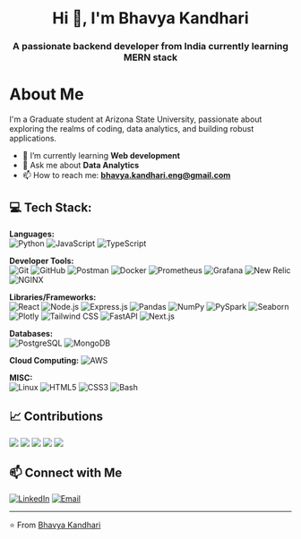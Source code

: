 <h1 align="center">Hi 👋, I'm Bhavya Kandhari</h1>
<h3 align="center">A passionate backend developer from India currently learning MERN stack</h3>

# About Me
I'm a Graduate student at Arizona State University, passionate about exploring the realms of coding, data analytics, and building robust applications.

- 🌱 I’m currently learning **Web development**
- 💬 Ask me about **Data Analytics**
- 📫 How to reach me: **[bhavya.kandhari.eng@gmail.com](mailto:bhavya.kandhari.eng@gmail.com)**

## 💻 Tech Stack:

**Languages:**  
![Python](https://img.shields.io/badge/-Python-black?style=flat-square&logo=python)
![JavaScript](https://img.shields.io/badge/-JavaScript-black?style=flat-square&logo=javascript)
![TypeScript](https://img.shields.io/badge/-TypeScript-black?style=flat-square&logo=typescript)

**Developer Tools:**  
![Git](https://img.shields.io/badge/-Git-black?style=flat-square&logo=git)
![GitHub](https://img.shields.io/badge/-GitHub-black?style=flat-square&logo=github)
![Postman](https://img.shields.io/badge/-Postman-black?style=flat-square&logo=postman)
![Docker](https://img.shields.io/badge/-Docker-black?style=flat-square&logo=docker)
![Prometheus](https://img.shields.io/badge/-Prometheus-black?style=flat-square&logo=prometheus)
![Grafana](https://img.shields.io/badge/-Grafana-black?style=flat-square&logo=grafana)
![New Relic](https://img.shields.io/badge/-New%20Relic-black?style=flat-square&logo=newrelic)
![NGINX](https://img.shields.io/badge/-NGINX-black?style=flat-square&logo=nginx)


**Libraries/Frameworks:**  
![React](https://img.shields.io/badge/-React-black?style=flat-square&logo=react)
![Node.js](https://img.shields.io/badge/-Node.js-black?style=flat-square&logo=nodedotjs)
![Express.js](https://img.shields.io/badge/-Express-black?style=flat-square&logo=express)
![Pandas](https://img.shields.io/badge/-Pandas-black?style=flat-square&logo=pandas)
![NumPy](https://img.shields.io/badge/-NumPy-black?style=flat-square&logo=numpy)
![PySpark](https://img.shields.io/badge/-PySpark-black?style=flat-square&logo=apache-spark)
![Seaborn](https://img.shields.io/badge/-Seaborn-black?style=flat-square&logo=seaborn)
![Plotly](https://img.shields.io/badge/-Plotly-black?style=flat-square&logo=plotly)
![Tailwind CSS](https://img.shields.io/badge/-Tailwind%20CSS-black?style=flat-square&logo=tailwindcss)
![FastAPI](https://img.shields.io/badge/-FastAPI-black?style=flat-square&logo=fastapi)
![Next.js](https://img.shields.io/badge/-Next.js-black?style=flat-square&logo=nextdotjs)

**Databases:**  
![PostgreSQL](https://img.shields.io/badge/-PostgreSQL-black?style=flat-square&logo=postgresql)
![MongoDB](https://img.shields.io/badge/-MongoDB-black?style=flat-square&logo=mongodb)

**Cloud Computing:**
![AWS](https://img.shields.io/badge/-AWS-black?style=flat-square&logo=amazonwebservices)

**MISC:**  
![Linux](https://img.shields.io/badge/-Linux-black?style=flat-square&logo=linux)
![HTML5](https://img.shields.io/badge/-HTML5-black?style=flat-square&logo=html5)
![CSS3](https://img.shields.io/badge/-CSS3-black?style=flat-square&logo=css3)
![Bash](https://img.shields.io/badge/-Bash-black?style=flat-square&logo=gnubash)

## 📈 Contributions
[![](https://github-profile-summary-cards.vercel.app/api/cards/profile-details?username=bkandh30&theme=radical)](https://github.com/bkandh30)
[![](https://github-profile-summary-cards.vercel.app/api/cards/repos-per-language?username=bkandh30&theme=radical)](https://github.com/bkandh30)
[![](https://github-profile-summary-cards.vercel.app/api/cards/most-commit-language?username=bkandh30&theme=radical)](https://github.com/bkandh30)
[![](https://github-profile-summary-cards.vercel.app/api/cards/stats?username=bkandh30&theme=radical)](https://github.com/bkandh30)
[![](https://github-profile-summary-cards.vercel.app/api/cards/productive-time?username=bkandh30&theme=radical&utcOffset=8)](https://github.com/bkandh30)

## 📫 Connect with Me

[![LinkedIn](https://img.shields.io/badge/LinkedIn-Connect-blue?style=flat-square&logo=linkedin)](https://www.linkedin.com/in/kandharibhavya/)
[![Email](https://img.shields.io/badge/Email-Contact-blue?style=flat-square&logo=gmail)](mailto:bhavya.kandhari.eng@gmail.com)

---

⭐️ From [Bhavya Kandhari](https://github.com/bkandh30)
